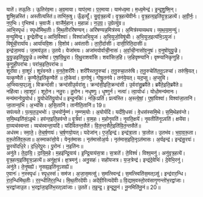 

  
याते॑। तऊ॒तिः। ऊ॒तिर॑व॒मा। अ॒व॒माया। याप॑र॒मा। प॒र॒माया। याम॑ध्य॒मा। म॒ध्य॒मेन्द्र॑। इ॒न्द्र॒शु॒ष्मि॒न्। शु॒ष्मि॒न्नस्ति॑। अस्तीत्यस्ति॑॥ ताभि॑रू॒षु। ऊँ॒इत्यूँ॑। सु॒वृ॑त्र॒हत्ये॑। वृ॒त्र॒हत्ये॑वीर्नः। वृ॒त्र॒हत्य॒इति॑वृ॒त्र॒ऽहत्ये॑। अ॒वी॒र्नः॒। न॒ए॒भिः। ए॒भिश्च॑। च॒वाजैः॑। वाजै॑र्म॒हान्। म॒हान्नः॑। न॒उ॒ग्र॒। उ॒ग्रेत्यु॑ग्र॥  
आभि॒स्पृधः॑। स्पृधो॑मिथ॒तीः। मि॒थ॒तीररि॑षण्यन्। अरि॑षण्यन्न॒मित्र॑स्य। अ॒मित्र॑स्यव्यथय। व्य॒थ॒या॒म॒न्युं। म॒न्युमि॑न्द्र। इ॒न्द्रेती॑न्द्र॥ आभि॒र्विश्वाः॑। विश्वा॑अभि॒युजः॑। अ॒भि॒युजो॒विषू॑चीः। अ॒भि॒युज॒इत्य॑भि॒ऽयुजः॑। विषू॑ची॒रार्या॑य। आर्या॑यवि॒शः। वि॒शोव॑। अव॑तारीः। ता॒री॒र्दासीः॑। दासी॒रिति॒दासीः॑॥  
इन्द्र॑जा॒मयः॑। जा॒मय॑उ॒त। उ॒तये। येजा॑मयः। अजा॑मयोर्वाची॒नासः॑। अ॒र्वा॒ची॒नासो॑व॒नुषः॑। व॒नुषो॑युयु॒ज्रे। यु॒यु॒ज्रइति॑यु॒यु॒ज्रे॥ त्वमे॑षां। ए॒षां॒वि॒थु॒रा। वि॒थु॒राशवां॑सि। शवां॑सिज॒हि। ज॒हिवृष्ण्या॑नि। वृष्ण्या॑निकृणुहि। कृ॒णु॒ही॒परा॑चः। परा॑च॒इति॒परा॑चः॥  
शूरो॑वा। वा॒शूरं॑। शूरं॑वनते। व॒न॒ते॒शरी॑रैः। शरी॑रैस्तनू॒रुचा॑। त॒नू॒रुचा॒तरु॑षि। त॒नू॒रुचेति॑त॒नू॒ऽरुचा॑। तरु॑षि॒यत्। यत्कृ॒ण्वैते॑। कृ॒ण्वैते॒इति॑कृ॒ण्वैते॑ ॥ तो॒केवा॑। वा॒गोषु॑। गोषु॒तन॑ये। तन॑ये॒यत्। यद॒प्सु। अ॒प्सुवि। अ॒प्स्वित्य॒प्ऽसु। विक्रन्द॑सी। क्रन्द॑सीउ॒र्वरा॑सु। क्रन्द॑सी॒इति॒क्रन्द॑सी। उ॒र्वरा॑सु॒ब्रवै॑ते। ब्रवै॑ते॒इति॒ब्रवै॑ते॥  
नहि॑त्वा। त्वा॒शूरः॑। शूरो॒न। नतु॒रः। तु॒रोन। नधृ॒ष्णुः। धृ॒ष्णुर्न। नत्वा॑। त्वा॒योधः॑। योधो॒मन्य॑मानः। मन्य॑मानोयु॒योध॑। यु॒योधेति॑यु॒योध॑॥ इन्द्र॒नकिः॑। नकिः॒प्रति॑। प्रत्य॑स्ति। अ॒स्त्ये॒षां॒। ए॒षां॒विश्वा॑। विश्वा॑जा॒तानि॑। जा॒तान्य॒भि। अ॒भ्य॑सि। अ॒सि॒तानि॑। तानीति॒तानि॑॥ 19॥  
सप॑त्यते। प॒त्य॒त॒उ॒भभोः॑। उ॒भयो॑र्नृ॒म्णं। नृ॒म्णम॒योः। अ॒योर्यदि॑। यदी॑वे॒धसः॑। वे॒धस॑स्समि॒थे। स॒मि॒थेहव॑न्ते। स॒मि॒थइति॑सं॒ऽइ॒थे। हव॑न्त॒इति॒हव॑न्ते॥ वृ॒त्रेवा॑। वा॒म॒हः। म॒होनृ॒वति॑। नृ॒वति॒क्षये॑। नृ॒वतीति॑नृ॒ऽवति॑। क्षये॑वा। वा॒व्यच॑स्वन्ता। व्यच॑स्वन्ता॒यदि॑। यदि॑वितन्त॒सैते॑। वि॒त॒न्त॒सैते॒इति॑वि॒त॒न्तसैते॑॥  
अध॑स्म। स्मा॒ते॒। ते॒च॒र्ष॒णयः॑। च॒र्ष॒णयो॒यत्। यदेजा॑न्। ए॒जाँ॒इन्द्र॑। इन्द्र॑त्रा॒ता। त्रा॒तोत। उ॒तभ॑व। भ॒वा॒व॒रू॒ता। व॒रू॒तेति॑व॒रू॒ता॥ अ॒स्माका॑सो॒ये। येनृत॑मासः। नृत॑मासोअ॒र्यः। नृत॑मास॒इति॒नृऽत॑मासः। अ॒र्यइन्द्र॑। इन्द्र॑सू॒रयः॑। सू॒रयो॑दधि॒रे। द॒धि॒रेपु॒रः। पु॒रोनः॑। न॒इति॑नः॥  
अनु॑ते। ते॒दा॒यि॒। दा॒यि॒म॒हे। म॒हइ॑न्द्रि॒याय॑। इ॒न्द्रि॒याय॑स॒त्रा। स॒त्राते॑। ते॒विश्वं॑। विश्व॒मनु॑। अनु॑वृत्र॒हत्ये॑। वृ॒त्र॒हत्य॒इति॑वृ॒त्र॒ऽहत्ये॑॥ अनु॑क्ष॒त्रं। क्ष॒त्रमनु॑। अनु॒सहः॑। सहो॑यजत्र। य॒ज॒त्रेन्द्र॑। इन्द्र॑दे॒वेभिः॑। दे॒वेभि॒रनु॑। अनु॑ते। ते॒नृ॒षह्ये॑। नृ॒सह्य॒इति॑नृ॒ऽसह्ये॑॥  
ए॒वानः॑। न॒स्स्पृधः॑। स्पृध॒स्सं। सम॑ज। अ॒जा॒स॒मत्सु॑। स॒मत्स्विन्द्र॑। स॒मत्स्विति॑स॒मत्ऽसु॑। इन्द्र॑रार॒न्धि। रा॒र॒न्धिमि॑थ॒तीः। र॒र॒न्धीति॑र॒र॒न्धि। मि॒थ॒तीरदे॑वीः। अदे॑वी॒रित्यदे॑वीः॥ वि॒द्याम॒वस्तो॒रव॑सागृ॒णन्तो॑भ॒रद्वा॑जाः। भ॒रद्वा॑जाउ॒त। भ॒रद्वा॑जा॒इति॑भ॒रत्ऽवा॑जाः। उ॒तते॑। त॒इ॒न्द्र॒। इ॒न्द्र॒नू॒नं। नू॒नमिति॑नू॒नं॥ 20॥  
